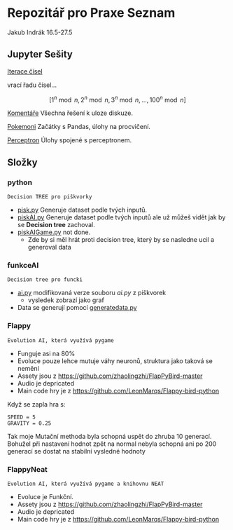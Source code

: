 # Repozitář pro Praxe Seznam

Jakub Indrák 16.5-27.5

## Jupyter Sešity

[Iterace čísel](<Iterace\ čísel.ipynb>)

vrací řadu čísel...

$$[1^{n} \bmod n,2^{n} \bmod n,3^{n} \bmod n,...,100^{n} \bmod n]$$

[Komentáře](<Komentare.ipynb>)
Všechna řešení k uloze diskuze.

[Pokemoni](<Pokemoni.ipynb>)
Začátky s Pandas, úlohy na procvičení.

[Perceptron](<01\ -\ Perceptron/01_Perceptron.ipynb>)
Úlohy spojené s perceptronem.

## Složky

### python

    Decision TREE pro piškvorky

- [pisk.py](python/pisk.py) Generuje dataset podle tvých inputů.
- [piskAI.py](python/piskAi.py) Generuje dataset podle tvých inputů ale už můžeš vidět jak by se **Decision tree** zachoval.
- [piskAIGame.py](python/piskAiGame.py) not done.
  - Zde by si měl hrát proti decision tree, který by se nasledne ucil a generoval data

### funkceAI

    Decision tree pro funcki

- [ai.py](funkceAi/ai.py) modifikovaná verze souboru _ai.py_ z piškvorek
  - vysledek zobrazí jako graf
- Data se generují pomocí [generatedata.py](funkceAi/generatedata.py)

### Flappy

    Evolution AI, která využívá pygame

- Funguje asi na 80%
- Evoluce pouze lehce mutuje váhy neuronů, struktura jako taková se nemění
- Assety jsou z <https://github.com/zhaolingzhi/FlapPyBird-master>
- Audio je depricated
- Main code hry je z <https://github.com/LeonMarqs/Flappy-bird-python>

Když se zapla hra s:

    SPEED = 5
    GRAVITY = 0.25

Tak moje Mutační methoda byla schopná uspět do zhruba 10 generací.
Bohužel při nastavení hodnot zpět na normal nebyla schopná ani po 200 generací se dostat na stabilní vysledné hodnoty

### FlappyNeat

    Evolution AI, která využívá pygame a knihovnu NEAT

- Evoluce je Funkční.
- Assety jsou z <https://github.com/zhaolingzhi/FlapPyBird-master>
- Audio je depricated
- Main code hry je z <https://github.com/LeonMarqs/Flappy-bird-python>

<!--  -->
